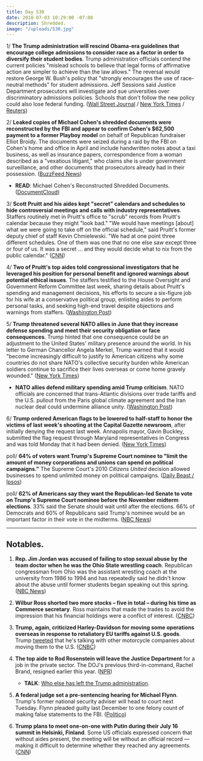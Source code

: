 ```yaml
---
title: Day 530
date: 2018-07-03 10:29:00 -07:00
description: Shredded.
image: "/uploads/530.jpg"
---
```


1/ **The Trump administration will rescind Obama-era guidelines that encourage college admissions to consider race as a factor in order to diversify their student bodies**. Trump administration officials contend the current policies "mislead schools to believe that legal forms of affirmative action are simpler to achieve than the law allows." The reversal would restore George W. Bush's policy that "strongly encourages the use of race-neutral methods" for student admissions. Jeff Sessions said Justice Department prosecutors will investigate and sue universities over discriminatory admissions policies. Schools that don't follow the new policy could also lose federal funding. ([Wall Street Journal](https://www.wsj.com/articles/trump-administration-to-rescind-obama-era-guidelines-on-race-in-college-admissions-1530619273) / [New York Times](https://www.nytimes.com/2018/07/03/us/politics/trump-affirmative-action-race-schools.html) / [Reuters](https://www.reuters.com/article/us-usa-education-race/trump-to-rescind-race-guidelines-in-college-admissions-wsj-idUSKBN1JT1HO))

2/ **Leaked copies of Michael Cohen's shredded documents were reconstructed by the FBI and appear to confirm Cohen's $62,500 payment to a former Playboy model** on behalf of Republican fundraiser Elliot Broidy. The documents were seized during a raid by the FBI on Cohen's home and office in April and include handwritten notes about a taxi business, as well as insurance papers, correspondence from a woman described as a "vexatious litigant," who claims she is under government surveillance, and other documents that prosecutors already had in their possession. ([BuzzFeed News](https://www.buzzfeed.com/jasonleopold/here-are-the-documents-recovered-from-michael-cohens?utm_term=.wfrEW9gKng#.klo3PRbDjb))

* **READ**: Michael Cohen's Reconstructed Shredded Documents. ([DocumentCloud](https://www.documentcloud.org/documents/4568861-Michael-Cohen-s-Reconstructed-Shredded-Documents.html))

3/ **Scott Pruitt and his aides kept "secret" calendars and schedules to hide controversial meetings and calls with industry representatives**. Staffers routinely met in Pruitt's office to "scrub" records from Pruitt's calendar because they might "look bad." "We would have meetings \[about\] what we were going to take off on the official schedule," said Pruitt's former deputy chief of staff Kevin Chmielewski. "We had at one point three different schedules. One of them was one that no one else saw except three or four of us. It was a secret ... and they would decide what to nix from the public calendar." ([CNN](https://www.cnn.com/2018/07/02/politics/scott-pruitt-whistleblower-secret-calendar/index.html))

4/ **Two of Pruitt's top aides told congressional investigators that he leveraged his position for personal benefit and ignored warnings about potential ethical issues**. The staffers testified to the House Oversight and Government Reform Committee last week, sharing details about Pruitt's spending and management decisions, his efforts to secure a six-figure job for his wife at a conservative political group, enlisting aides to perform personal tasks, and seeking high-end travel despite objections and warnings from staffers. ([Washington Post](https://www.washingtonpost.com/national/health-science/pruitt-aides-reveal-new-details-of-his-spending-and-management-at-epa/2018/07/02/71b87384-7aec-11e8-80be-6d32e182a3bc_story.html?utm_term=.170abe6c9b29))

5/ **Trump threatened several NATO allies in June that they increase defense spending and meet their security obligation or face consequences**. Trump hinted that one consequence could be an adjustment to the United States' military presence around the world. In his letter to German Chancellor Angela Merkel, Trump warned that it would "become increasingly difficult to justify to American citizens why some countries do not share NATO's collective security burden while American soldiers continue to sacrifice their lives overseas or come home gravely wounded." ([New York Times](https://www.nytimes.com/2018/07/02/world/europe/trump-nato.html))

* **NATO allies defend military spending amid Trump criticism**. NATO officials are concerned that trans-Atlantic divisions over trade tariffs and the U.S. pullout from the Paris global climate agreement and the Iran nuclear deal could undermine alliance unity. ([Washington Post](https://www.washingtonpost.com/world/europe/nato-allies-defend-military-spending-amid-trump-criticism/2018/07/03/f965ea38-7ec9-11e8-a63f-7b5d2aba7ac5_story.html))

6/ **Trump ordered American flags to be lowered to half-staff to honor the victims of last week's shooting at the Capital Gazette newsroom**, after initially denying the request last week. Annapolis mayor, Gavin Buckley, submitted the flag request through Maryland representatives in Congress and was told Monday that it had been denied. ([New York Times](https://www.nytimes.com/2018/07/03/us/capital-gazette-flags-half-staff.html))

poll/ **64% of voters want Trump's Supreme Court nominee to "limit the amount of money corporations and unions can spend on political campaigns."** The Supreme Court's 2010 *Citizens United* decision allowed businesses to spend unlimited money on political campaigns. ([Daily Beast / Ipsos](https://www.thedailybeast.com/abortion-more-scotus-watchers-are-concerned-about-campaign-dollardollardollar-poll))

poll/ **62% of Americans say they want the Republican-led Senate to vote on Trump's Supreme Court nominee before the November midterm elections**. 33% said the Senate should wait until after the elections. 66% of Democrats and 60% of Republicans said Trump's nominee would be an important factor in their vote in the midterms. ([NBC News](https://www.nbcnews.com/politics/white-house/nbc-news-poll-most-want-vote-trump-supreme-court-nominee-n888451))

---

## Notables.

1. **Rep. Jim Jordan was accused of failing to stop sexual abuse by the team doctor when he was the Ohio State wrestling coach**. Republican congressman from Ohio was the assistant wrestling coach at the university from 1986 to 1994 and has repeatedly said he didn't know about the abuse until former students began speaking out this spring. ([NBC News](https://www.nbcnews.com/news/us-news/powerful-gop-rep-jim-jordan-accused-turning-blind-eye-sexual-n888386))

2. **Wilbur Ross shorted two more stocks – five in total – during his time as Commerce secretary**. Ross maintains that made the trades to avoid the impression that his financial holdings were a conflict of interest. ([CNBC](https://www.cnbc.com/2018/07/02/wilbur-ross-shorted-two-additional-shares-as-commerce-secretary.html))

3. **Trump, again, criticized Harley-Davidson for moving some operations overseas in response to retaliatory EU tariffs against U.S. goods**. Trump [tweeted](https://twitter.com/realDonaldTrump/status/1014146835135516672?ref_src=twsrc%5Etfw%7Ctwcamp%5Etweetembed%7Ctwterm%5E1014146835135516672&ref_url=https%3A%2F%2Fwww.cnbc.com%2F2018%2F07%2F03%2Ftrump-blasts-harley-davidson-again-says-his-administration-is-workin.html) that he's talking with other motorcycle companies about moving them to the U.S. ([CNBC](https://www.cnbc.com/2018/07/03/trump-blasts-harley-davidson-again-says-his-administration-is-workin.html))

4. **The top aide to Rod Rosenstein will leave the Justice Department** for a job in the private sector. The DOJ's previous third-in-command, Rachel Brand, resigned earlier this year. ([NPR](https://www.npr.org/2018/07/03/625581627/another-top-justice-department-lawyer-steps-down-following-earlier-departures))

   * **TALK**: [Who else has left the Trump administration](https://talk.whatthefuckjusthappenedtoday.com/t/who-the-fuck-has-left-the-trump-administration/908/279?u=matt). 

5. **A federal judge set a pre-sentencing hearing for Michael Flynn**. Trump's former national security adviser will head to court next Tuesday. Flynn pleaded guilty last December to one felony count of making false statements to the FBI. ([Politico](https://www.politico.com/story/2018/07/02/michael-flynn-july-hearing-date-691336))

6. **Trump plans to meet one-on-one with Putin during their July 16 summit in Helsinki, Finland**. Some US officials expressed concern that without aides present, the meeting will be without an official record — making it difficult to determine whether they reached any agreements. ([CNN](https://www.cnn.com/2018/07/02/politics/donald-trump-vladimir-putin-meeting/index.html))